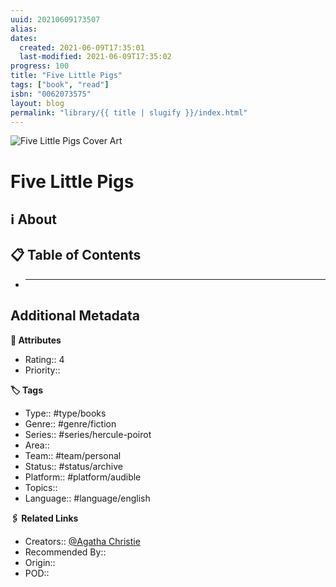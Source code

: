 ```yaml
---
uuid: 20210609173507
alias:
dates:
  created: 2021-06-09T17:35:01
  last-modified: 2021-06-09T17:35:02
progress: 100
title: "Five Little Pigs"
tags: ["book", "read"]
isbn: "0062073575"
layout: blog
permalink: "library/{{ title | slugify }}/index.html"
---
```


![Five Little Pigs Cover Art](https://i.gr-assets.com/images/S/compressed.photo.goodreads.com/books/1429422068l/121648.jpg)

# Five Little Pigs

## ℹ️ About

## 📋 Table of Contents

- ***

## Additional Metadata

**🧰 Attributes**

- Rating:: 4
- Priority::

**🏷 Tags**

- Type:: #type/books
- Genre:: #genre/fiction
- Series:: #series/hercule-poirot
- Area::
- Team:: #team/personal
- Status:: #status/archive
- Platform:: #platform/audible
- Topics::
- Language:: #language/english

**🖇️ Related Links**

- Creators:: [@Agatha Christie](🧔%20Private/People/@Agatha%20Christie.md)
- Recommended By::
- Origin::
- POD::
